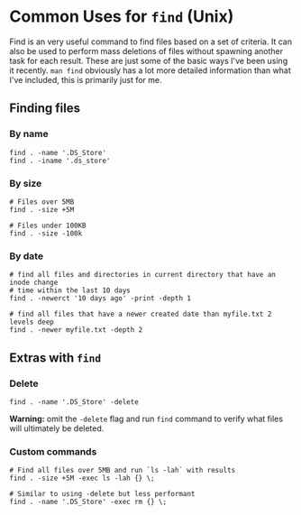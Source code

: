 # Common Uses for `find` (Unix)

Find is an very useful command to find files based on a set of criteria. It can also be used to perform mass deletions of files without spawning another task for each result. These are just some of the basic ways I've been using it recently. `man find` obviously has a lot more detailed information than what I've included, this is primarily just for me.

## Finding files

### By name
```
find . -name '.DS_Store'
find . -iname '.ds_store'
```

### By size
```
# Files over 5MB
find . -size +5M

# Files under 100KB
find . -size -100k
```

### By date

```
# find all files and directories in current directory that have an inode change
# time within the last 10 days
find . -newerct '10 days ago' -print -depth 1

# find all files that have a newer created date than myfile.txt 2 levels deep
find . -newer myfile.txt -depth 2
```

## Extras with `find`

### Delete

```
find . -name '.DS_Store' -delete
```
**Warning:** omit the `-delete` flag and run `find` command to verify what
files will ultimately be deleted.

### Custom commands
```
# Find all files over 5MB and run `ls -lah` with results
find . -size +5M -exec ls -lah {} \;

# Similar to using -delete but less performant
find . -name '.DS_Store' -exec rm {} \;
```
